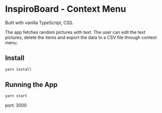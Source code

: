 # InspiroBoard - Context Menu

Built with vanilla TypeScript, CSS.

The app fetches random pictures with text. The user can edit the text pictures, delete the items and export the data to a CSV file through context menu.

## Install

```bash
yarn install
```

## Running the App

```bash
yarn start
```

port: 3000
